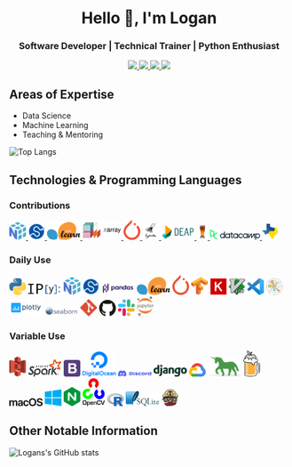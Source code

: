<h1 align="center">Hello 👋, I'm Logan</h1>
<h3 align="center">Software Developer | Technical Trainer | Python Enthusiast</h3>

<p align="center">
<a href="https://linkedin.com/in/logan-thomas">
  <img src="https://img.shields.io/badge/LinkedIn-blue?style=flat&logo=linkedin&labelColor=gray"/>
</a>


<a href="https://twitter.com/__loges__">
  <img src="https://img.shields.io/badge/Twitter-blue?style=flat&logo=twitter&labelColor=gray"/>
</a>

<a href="https://dev.to/loganthomas">
  <img src="https://img.shields.io/badge/Dev.to-black?style=flat&logo=dev.to&labelColor=gray"/>
</a>

<a href="https://komarev.com/ghpvc/?username=loganthomas&label=Views">
  <img src="https://komarev.com/ghpvc/?username=loganthomas&label=Views"/>
</a>
</p>

## Areas of Expertise
- Data Science
- Machine Learning
- Teaching & Mentoring

![Top Langs](https://github-readme-stats-git-masterrstaa-rickstaa.vercel.app/api/top-langs/?username=loganthomas&hide=Jupyter%20Notebook&layout=compact&border_color=2e4058)

## Technologies & Programming Languages
### Contributions
<div>
  <a href='https://github.com/numpy/numpy/issues?q=is%3Aclosed+mentions%3Aloganthomas+'>
    <img src='./logos/numpy.svg' width='30'>
  </a>
  <a href='https://github.com/scipy/scipy/issues?q=is%3Aclosed+mentions%3Aloganthomas+'>
    <img src='./logos/scipy-logo.svg' width='30'>
  </a>
  <a href='https://github.com/scikit-learn/scikit-learn/issues?q=is%3Aclosed+mentions%3Aloganthomas+'>
    <img src='./logos/scikit-learn.svg' width='60'>
  </a>
  <a href='https://github.com/xarray-contrib/xarray-tutorial/issues?q=author%3Aloganthomas+'>
    <img src='./logos/xarray.png' width='70'>
  </a>
  <a href='https://github.com/pytorch/pytorch/issues?q=author%3Aloganthomas+'>
    <img src='./logos/pytorch.svg' width='30'>
  </a>
  <a href='https://github.com/pyjanitor-devs/pyjanitor/issues?q=is%3Aclosed+mentions%3Aloganthomas'>
    <img src='./logos/pyjanitor.png' width='30'>
  </a>
  <a href='https://github.com/DEAP/deap/issues?q=is%3Aclosed+author%3Aloganthomas+'>
    <img src='./logos/deap.png' width='60'>
  </a>
  <a href='https://github.com/hgrecco/pint/issues?q=is%3Aclosed+author%3Aloganthomas+'>
    <img src='./logos/pint-logo.jpeg' width='20'>
  </a>
  <a href='https://www.datacamp.com/courses/writing-efficient-python-code'>
    <img src='./logos/datacamp.svg' width='90'>
  </a>
  <a href='https://github.com/pytexas/pytexas.github.io/issues?q=is%3Aclosed+author%3Aloganthomas+'>
    <img src='./logos/pytexas-logo.png' width=30>
  </a>
</div>

### Daily Use
<div>
  <img src='./logos/python.svg' width='30'>
  <img src='./logos/ipython-logo.png' width='60'>
  <img src='./logos/numpy.svg' width='30'>
  <img src='./logos/scipy-logo.svg' width='30'>
  <img src='./logos/pandas.svg' width='60'>
  <img src='./logos/scikit-learn.svg' width='60'>
  <img src='./logos/pytorch.svg' width='30'>
  <img src='./logos/tensorflow.svg' width='30'>
  <img src='./logos/keras.svg' width='30'>
  <img src='./logos/vim.svg' width='30'>
  <img src='./logos/visual-studio-code.svg' width='30'>
  <img src='./logos/matplotlib.svg' width='30'>
  <img src='./logos/plotly.svg' width='60'>
  <img src='./logos/seaborn.svg' width='60'>
  <img src='./logos/git-icon.svg' width='30'>
  <img src='./logos/github-icon.svg' width='30'>
  <img src='./logos/slack.svg' width='30'>
  <img src='./logos/jupyter.svg' width='30'>
</div>

### Variable Use
<div>
  <img src='./logos/aws-s3.svg' width='30'>
  <img src='./logos/apache-spark.svg' width='60'>
  <img src='./logos/bootstrap.svg' width='30'>
  <img src='./logos/digital-ocean.svg' width='60'>
  <img src='./logos/discord.svg' width='60'>
  <img src='./logos/django.svg' width='60'>
  <img src='./logos/google-cloud.svg' width='30'>
  <img src='./logos/gunicorn.svg' width='60'>
  <img src='./logos/homebrew.svg' width='30'>
  <img src='./logos/macOS.svg' width='60'>
  <img src='./logos/microsoft-windows.svg' width='30'>
  <img src='./logos/nginx.svg' width='30'>
  <img src='./logos/opencv.svg' width='40'>
  <img src='./logos/r-lang.svg' width='30'>
  <img src='./logos/sqlite.svg' width='60'>
  <img src='./logos/travis-ci.svg' width='30'>
</div>

## Other Notable Information
![Logans's GitHub stats](https://github-readme-stats-git-masterrstaa-rickstaa.vercel.app/api?username=loganthomas&count_private=true&show_icons=true&include_all_commits=true&border_color=2e4058)



<!--
**loganthomas/loganthomas** is a ✨ _special_ ✨ repository because its `README.md` (this file) appears on your GitHub profile.

Here are some ideas to get you started:

- 🔭 I’m currently working on ...
- 🌱 I’m currently learning ...
- 👯 I’m looking to collaborate on ...
- 🤔 I’m looking for help with ...
- 💬 Ask me about ...
- 📫 How to reach me: ...
- 😄 Pronouns: ...
- ⚡ Fun fact: ...
-->
